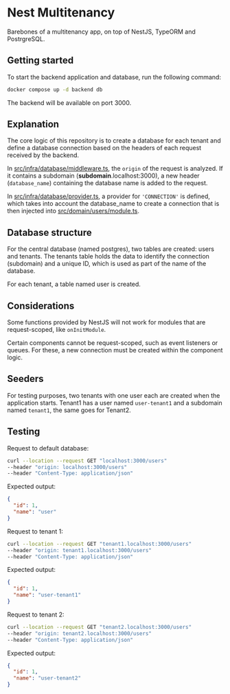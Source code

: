 # Nest Multitenancy

Barebones of a multitenancy app, on top of NestJS, TypeORM and PostrgreSQL.

## Getting started

To start the backend application and database, run the following command:

``` sh
docker compose up -d backend db
```
The backend will be available on port 3000.

## Explanation

The core logic of this repository is to create a database for each tenant and define a database connection based on the headers of each request received by the backend.

In [src/infra/database/middleware.ts](src/infra/database/middleware.ts), the `origin` of the request is analyzed. If it contains a subdomain (**subdomain**.localhost:3000), a new header (`database_name`) containing the database name is added to the request.

In [src/infra/database/provider.ts](src/infra/database/provider.ts), a provider for `'CONNECTION'` is defined, which takes into account the database_name to create a connection that is then injected into [src/domain/users/module.ts](src/domain/users/module.ts).
## Database structure

For the central database (named postgres), two tables are created: users and tenants. The tenants table holds the data to identify the connection (subdomain) and a unique ID, which is used as part of the name of the database.

For each tenant, a table named user is created.

## Considerations

Some functions provided by NestJS will not work for modules that are request-scoped, like `onInitModule`.

Certain components cannot be request-scoped, such as event listeners or queues. For these, a new connection must be created within the component logic.

## Seeders

For testing purposes, two tenants with one user each are created when the application starts. Tenant1 has a user named `user-tenant1` and a subdomain named `tenant1`, the same goes for Tenant2.

## Testing

Request to default database:
``` sh
curl --location --request GET "localhost:3000/users" 
--header "origin: localhost:3000/users" 
--header "Content-Type: application/json" 
```
Expected output: 
``` JSON
{
  "id": 1,
  "name": "user"
}
```

Request to tenant 1:
``` sh
curl --location --request GET "tenant1.localhost:3000/users" 
--header "origin: tenant1.localhost:3000/users" 
--header "Content-Type: application/json" 
```
Expected output: 
``` JSON
{
  "id": 1,
  "name": "user-tenant1"
}
```

Request to tenant 2:
``` sh
curl --location --request GET "tenant2.localhost:3000/users" 
--header "origin: tenant2.localhost:3000/users" 
--header "Content-Type: application/json" 
```
Expected output: 
``` JSON
{
  "id": 1,
  "name": "user-tenant2"
}
```